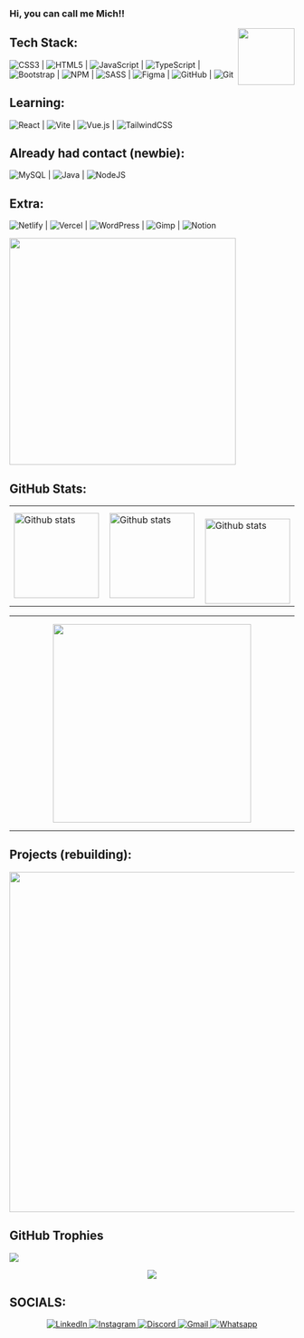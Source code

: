 ### Hi, you can call me Mich!!


<img src="https://64.media.tumblr.com/2bcd5f1584814fb90fb001cf5519a27f/tumblr_oqqshj6MUC1vjxr9zo1_500.gif" min-width="100px" max-width="100px" width="100px" align="right">

## Tech Stack:
![CSS3](https://img.shields.io/badge/css3-%231572B6.svg?style=for-the-badge&logo=css3&logoColor=white) | ![HTML5](https://img.shields.io/badge/html5-%23E34F26.svg?style=for-the-badge&logo=html5&logoColor=white) | ![JavaScript](https://img.shields.io/badge/javascript-%23323330.svg?style=for-the-badge&logo=javascript&logoColor=%23F7DF1E) | ![TypeScript](https://img.shields.io/badge/typescript-%23007ACC.svg?style=for-the-badge&logo=typescript&logoColor=white) | ![Bootstrap](https://img.shields.io/badge/bootstrap-%238511FA.svg?style=for-the-badge&logo=bootstrap&logoColor=white) | ![NPM](https://img.shields.io/badge/NPM-%23CB3837.svg?style=for-the-badge&logo=npm&logoColor=white) | ![SASS](https://img.shields.io/badge/SASS-hotpink.svg?style=for-the-badge&logo=SASS&logoColor=white) | ![Figma](https://img.shields.io/badge/figma-%23F24E1E.svg?style=for-the-badge&logo=figma&logoColor=white) | ![GitHub](https://img.shields.io/badge/github-%23121011.svg?style=for-the-badge&logo=github&logoColor=white) | ![Git](https://img.shields.io/badge/git-%23F05033.svg?style=for-the-badge&logo=git&logoColor=white)

## Learning:
 ![React](https://img.shields.io/badge/react-%2320232a.svg?style=for-the-badge&logo=react&logoColor=%2361DAFB) | ![Vite](https://img.shields.io/badge/vite-%23646CFF.svg?style=for-the-badge&logo=vite&logoColor=white) | ![Vue.js](https://img.shields.io/badge/vue.js-%2335495e.svg?style=for-the-badge&logo=vuedotjs&logoColor=%234FC08D) | ![TailwindCSS](https://img.shields.io/badge/tailwindcss-%2338B2AC.svg?style=for-the-badge&logo=tailwind-css&logoColor=white)

 ## Already had contact (newbie):
![MySQL](https://img.shields.io/badge/mysql-4479A1.svg?style=for-the-badge&logo=mysql&logoColor=white) | ![Java](https://img.shields.io/badge/java-%23ED8B00.svg?style=for-the-badge&logo=openjdk&logoColor=white) | ![NodeJS](https://img.shields.io/badge/node.js-6DA55F?style=for-the-badge&logo=node.js&logoColor=white)

## Extra:
![Netlify](https://img.shields.io/badge/netlify-%23000000.svg?style=for-the-badge&logo=netlify&logoColor=#00C7B7) | ![Vercel](https://img.shields.io/badge/vercel-%23000000.svg?style=for-the-badge&logo=vercel&logoColor=white) | ![WordPress](https://img.shields.io/badge/WordPress-%23117AC9.svg?style=for-the-badge&logo=WordPress&logoColor=white) | ![Gimp](https://img.shields.io/badge/Gimp-657D8B?style=for-the-badge&logo=gimp&logoColor=FFFFFF) | ![Notion](https://img.shields.io/badge/Notion-%23000000.svg?style=for-the-badge&logo=notion&logoColor=white) 


<img src="https://i.imgur.com/1xnCmCz.gif" max-width="400px" width="400px">

  ## GitHub Stats:
  
<table>
  <tr>
    <td>
      <img
        align="left"
        src="https://github-readme-stats.vercel.app/api?username=michellycruz&theme=radical&hide_border=true&include_all_commits=true&count_private=true"
        alt="Github stats" height="150px"
      />
    </td>
    <td>
      <img
        align="left"
        src="https://github-readme-streak-stats.herokuapp.com/?user=michellycruz&theme=radical&hide_border=true"
        alt="Github stats" height="150px"
      />
    </td>
    <td>
      <br />
      <img
        align="left"
        src="https://github-readme-stats.vercel.app/api/top-langs/?username=michellycruz&theme=radical&hide_border=true&include_all_commits=true&count_private=true&layout=compact"
        alt="Github stats" height="150px"
      />
    </td>
  </tr>
</table>

<hr>

<div width="100%" display="flex" align="center">
  <img src='https://www.cometafiber.com.br/assets/img/hero-img.gif' width='350' align="center"> 
</div>

<hr>

## Projects (rebuilding):

<!--
  <div border='1px solid black' width='160px' padding='10px'>
    <h3>TIC TAC TOE</h3>
    <a href="https://michellycruz.github.io/javascript-onebitcode/projetos/17_tic_tac_toe/">ver projeto -> &#128187</a>
    <p>| HTML | CSS | JAVASCRIPT |<a href="https://github.com/michellycruz/javascript-onebitcode/tree/main/projetos/17_tic_tac_toe"> código</a></p>
  </div>
  <hr>
  <div border='1px solid black' width='160px' padding='10px'>
    <h3>CALCULADORA</h3>
    <a href="https://michellycruz.github.io/javascript-onebitcode/projetos/calculadora/index.html">ver projeto -> &#128187</a>
    <p>| HTML | CSS | JAVASCRIPT |<a href="https://github.com/michellycruz/javascript-onebitcode/tree/main/projetos/calculadora"> código</a></p>
  </div>
  <hr>
  <div border='1px solid black' width='160px' padding='10px'>
    <h3>SITE PRAIA E MONTANHA</h3>
    <a href="https://michellycruz.github.io/Java_descomplica/projeto_praia_montanha/index.html">ver projeto -> &#128187</a>
    <p>| HTML | CSS | JAVASCRIPT |<a href="https://github.com/michellycruz/Java_descomplica/tree/main/projeto_praia_montanha"> código</a></p>

  </div>
  <hr>
  <div border='1px solid black' width='160px' padding='10px'>
    <h3>JOGO DA MEMORIA</h3>
    <a href="https://michellycruz.github.io/jogos-e-projetos/jogo_da_memoria/index.html">ver projeto -> &#128187</a>
    <p>| HTML | CSS | JAVASCRIPT |<a href="https://github.com/michellycruz/jogo_da_memoria"> código</a></p>
    
  </div>
  <hr>
  <div border='1px solid black' width='160px' padding='10px'>
    <h3>PETLIFE</h3>
    <a href="https://michellycruz.github.io/jogos-e-projetos/petlife/index.html">ver projeto -> &#128187</a>
    <p>| HTML | CSS | JAVASCRIPT |<a href="https://github.com/michellycruz/petlife"> código</a></p>
  </div>
  <hr>
  <div border='1px solid black' width='160px' padding='10px'>
    <h3>CARRINHO DE COMPRAS</h3>
    <a href="">ver projeto -> &#128187</a>
    <p>| HTML | CSS | REACT JS | <a href=""> código</a></p>
  </div>
  <hr>
  <div border='1px solid black' width='160px' padding='10px'>
    <h3>PIANO</h3>
    <a href="https://michellycruz.github.io/piano/index.html">ver projeto -> &#128187</a>
    <p>| HTML | CSS | JAVASCRIPT |<a href="https://github.com/michellycruz/piano"> código</a></p>
  </div>
  <hr>
  <div border='1px solid black' width='160px' padding='10px'>
    <h3>ONEBITSPORTS</h3>
    <a href="https://michellycruz.github.io/css-moderno-onebitcode/aulas_css/19_exercicio_final_flexbox_grid/">ver projeto -> &#128187</a>
    <p>| HTML | CSS | JAVASCRIPT |<a href="https://github.com/michellycruz/css-moderno-onebitcode/tree/main/aulas_css/19_exercicio_final_flexbox_grid"> código</a></p>
  </div>
      <hr>
<div width='100%' display='flex' flex-direction='row'>
  <div border='1px solid black' width='160px' padding='10px' cursor='pointer'>
    <h3>CORDEL MODERNO</h3>
    <a href="https://michellycruz.github.io/projeto-cordel/">ver projeto -> &#128187</a>
    <p>| HTML | CSS | <a href="https://github.com/michellycruz/projeto-cordel"> código</a></p>
  </div>
  <hr>
  <div border='1px solid black' width='160px' padding='10px'>
    <h3>ANDROID</h3>
    <a href="https://michellycruz.github.io/projeto-android/index.html">ver projeto -> &#128187</a>
    <p>| HTML | CSS | <a href="https://github.com/michellycruz/projeto-android"> código</a></p>
  </div>
  <hr>
  <div border='1px solid black' width='160px' padding='10px'>
    <h3>CONVERSOR DE UNIDADES</h3>
    <a href="https://michellycruz.github.io/projetos_javascript/1_conversor_de_unidades/index.html">ver projeto -> &#128187</a>
    <p>| HTML | CSS | JAVASCRIPT | <a href="https://github.com/michellycruz/projetos_javascript/tree/main/1_conversor_de_unidades"> código</a></p>
  </div>
  <hr>
    <div border='1px solid black' width='160px' padding='10px'>
    <h3>GALERIA COM LIGHTBOX</h3>
    <a href="https://michellycruz.github.io/projetos_javascript/4_galeria_com_lightbox/index.html">ver projeto -> &#128187</a>
    <p>| HTML | CSS | JAVASCRIPT | <a href="https://github.com/michellycruz/projetos_javascript/tree/main/4_galeria_com_lightbox"> código</a></p>
  </div>
  <hr>
    <div border='1px solid black' width='160px' padding='10px'>
    <h3>GERADOR DE PALETA DE CORES</h3>
    <a href="https://michellycruz.github.io/projetos_javascript/7_paleta_de_cores/">ver projeto -> &#128187</a>
    <p>| HTML | CSS | JAVASCRIPT | <a href="https://github.com/michellycruz/projetos_javascript/tree/main/7_paleta_de_cores"> código</a></p>
  </div>
</div>
<hr>
-->

<div width="100%" display="flex" align="center">
  <img src="https://i.pinimg.com/originals/bb/d1/b0/bbd1b00158eb5ecc1bbb021b6b80a46e.gif" min-width="400px" max-width="600px" width="600px" align="center">
</div>

 ## GitHub Trophies
  ![](https://github-profile-trophy.vercel.app/?username=michellycruz&theme=radical&no-frame=false&no-bg=true&margin-w=4)

<p align="center">
 <a href="https://visitcount.itsvg.in">
  <img src="https://visitcount.itsvg.in/api?id=michellycruz&label=Profile%20Views&icon=8&pretty=false" />
 </a>
</p>

  ## SOCIALS:
  <p align="center">
    <a href="https://www.linkedin.com/in/michxcrz/" target="_blank">
      <img src="https://img.shields.io/badge/linkedin-%230077B5.svg?&style=for-the-badge&logo=linkedin&logoColor=white&color=071A2C" alt="LinkedIn"/>
    </a>
    <a href="https://www.instagram.com/michxcrz00/" target="_blank">
      <img src="https://img.shields.io/badge/instagram-%23E4405F.svg?&style=for-the-badge&logo=instagram&logoColor=white&color=071A2C" alt="Instagram"/>
    </a>
    <a href="michxcrz" target="_blank">
      <img src="https://img.shields.io/badge/discord-%23E4405F.svg?&style=for-the-badge&logo=discord&logoColor=white&color=071A2C" alt="Discord"/>
    </a>
    <a href="michxcrz@gmail.com" target="_blank">
      <img src="https://img.shields.io/badge/gmail-%23E4405F.svg?&style=for-the-badge&logo=gmail&logoColor=white&color=071A2C" alt="Gmail"/>
    </a>
    <a href="https://wa.me/5527996942003" target="_blank">
      <img src="https://img.shields.io/badge/whatsapp-%23E4405F.svg?&style=for-the-badge&logo=whatsapp&logoColor=white&color=071A2C" alt="Whatsapp"/>
    </a>
  </p>

<!-- Proudly created with GPRM ( https://gprm.itsvg.in ) -->
